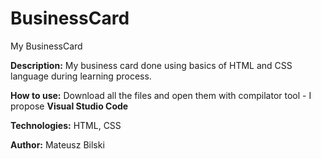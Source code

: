 # BusinessCard
My BusinessCard

**Description:** My business card done using basics of HTML and CSS language during learning process.

**How to use:** Download all the files and open them with compilator tool - I propose **Visual Studio Code**

**Technologies:** HTML, CSS

**Author:** Mateusz Bilski
